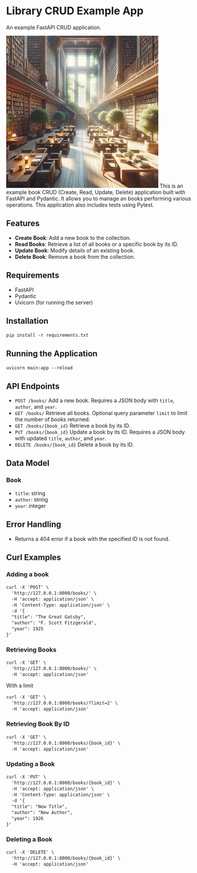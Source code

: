 # Library CRUD Example App
An example FastAPI CRUD application.

![Alt text](library.png)
This is an example book CRUD (Create, Read, Update, Delete) application built with FastAPI and Pydantic. It allows you to manage an books performing various operations. This application also includes tests using Pytest.

## Features
- **Create Book**: Add a new book to the collection.
- **Read Books**: Retrieve a list of all books or a specific book by its ID.
- **Update Book**: Modify details of an existing book.
- **Delete Book**: Remove a book from the collection.

## Requirements
- FastAPI
- Pydantic
- Uvicorn (for running the server)

## Installation
```
pip install -r requirements.txt
```

## Running the Application
```
uvicorn main:app --reload
```

## API Endpoints
- `POST /books/` Add a new book. Requires a JSON body with `title`, `author`, and `year`.
- `GET /books/` Retrieve all books. Optional query parameter `limit` to limit the number of books returned.
- `GET /books/{book_id}` Retrieve a book by its ID.
- `PUT /books/{book_id}` Update a book by its ID. Requires a JSON body with updated `title`, `author`, and `year`.
- `DELETE /books/{book_id}` Delete a book by its ID.

## Data Model
### Book
- `title`: string
- `author`: string
- `year`: integer

## Error Handling
- Returns a 404 error if a book with the specified ID is not found.

## Curl Examples
### Adding a book
```
curl -X 'POST' \
  'http://127.0.0.1:8000/books/' \
  -H 'accept: application/json' \
  -H 'Content-Type: application/json' \
  -d '{
  "title": "The Great Gatsby",
  "author": "F. Scott Fitzgerald",
  "year": 1925
}'
```
### Retrieving Books
```
curl -X 'GET' \
  'http://127.0.0.1:8000/books/' \
  -H 'accept: application/json'
```
With a limit
```
curl -X 'GET' \
  'http://127.0.0.1:8000/books/?limit=2' \
  -H 'accept: application/json'
```
### Retrieving Book By ID
```
curl -X 'GET' \
  'http://127.0.0.1:8000/books/{book_id}' \
  -H 'accept: application/json'
```
### Updating a Book
```
curl -X 'PUT' \
  'http://127.0.0.1:8000/books/{book_id}' \
  -H 'accept: application/json' \
  -H 'Content-Type: application/json' \
  -d '{
  "title": "New Title",
  "author": "New Author",
  "year": 1926
}'
```
### Deleting a Book
```
curl -X 'DELETE' \
  'http://127.0.0.1:8000/books/{book_id}' \
  -H 'accept: application/json'
```
